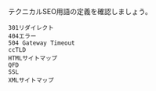 テクニカルSEO用語の定義を確認しましょう。
```rub
301リダイレクト
404エラー
504 Gateway Timeout
ccTLD
HTMLサイトマップ
QFD
SSL
XMLサイトマップ
```
